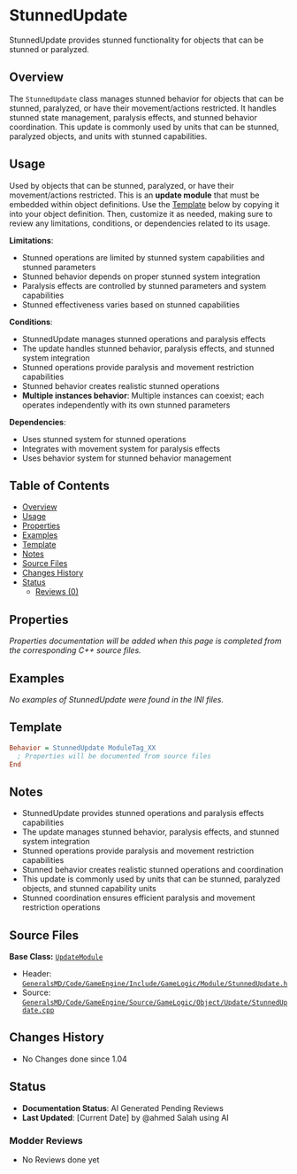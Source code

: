 # StunnedUpdate

StunnedUpdate provides stunned functionality for objects that can be stunned or paralyzed.

## Overview

The `StunnedUpdate` class manages stunned behavior for objects that can be stunned, paralyzed, or have their movement/actions restricted. It handles stunned state management, paralysis effects, and stunned behavior coordination. This update is commonly used by units that can be stunned, paralyzed objects, and units with stunned capabilities.

## Usage

Used by objects that can be stunned, paralyzed, or have their movement/actions restricted. This is an **update module** that must be embedded within object definitions. Use the [Template](#template) below by copying it into your object definition. Then, customize it as needed, making sure to review any limitations, conditions, or dependencies related to its usage.

**Limitations**:
- Stunned operations are limited by stunned system capabilities and stunned parameters
- Stunned behavior depends on proper stunned system integration
- Paralysis effects are controlled by stunned parameters and system capabilities
- Stunned effectiveness varies based on stunned capabilities

**Conditions**:
- StunnedUpdate manages stunned operations and paralysis effects
- The update handles stunned behavior, paralysis effects, and stunned system integration
- Stunned operations provide paralysis and movement restriction capabilities
- Stunned behavior creates realistic stunned operations
- **Multiple instances behavior**: Multiple instances can coexist; each operates independently with its own stunned parameters

**Dependencies**:
- Uses stunned system for stunned operations
- Integrates with movement system for paralysis effects
- Uses behavior system for stunned behavior management

## Table of Contents

- [Overview](#overview)
- [Usage](#usage)
- [Properties](#properties)
- [Examples](#examples)
- [Template](#template)
- [Notes](#notes)
- [Source Files](#source-files)
- [Changes History](#changes-history)
- [Status](#status)
  - [Reviews (0)](#modder-reviews)

## Properties

*Properties documentation will be added when this page is completed from the corresponding C++ source files.*

## Examples

*No examples of StunnedUpdate were found in the INI files.*

## Template

```ini
Behavior = StunnedUpdate ModuleTag_XX
  ; Properties will be documented from source files
End
```

## Notes

- StunnedUpdate provides stunned operations and paralysis effects capabilities
- The update manages stunned behavior, paralysis effects, and stunned system integration
- Stunned operations provide paralysis and movement restriction capabilities
- Stunned behavior creates realistic stunned operations and coordination
- This update is commonly used by units that can be stunned, paralyzed objects, and stunned capability units
- Stunned coordination ensures efficient paralysis and movement restriction operations

## Source Files

**Base Class:** [`UpdateModule`](../../GeneralsMD/Code/GameEngine/Include/GameLogic/Module/UpdateModule.h)

- Header: [`GeneralsMD/Code/GameEngine/Include/GameLogic/Module/StunnedUpdate.h`](../../GeneralsMD/Code/GameEngine/Include/GameLogic/Module/StunnedUpdate.h)
- Source: [`GeneralsMD/Code/GameEngine/Source/GameLogic/Object/Update/StunnedUpdate.cpp`](../../GeneralsMD/Code/GameEngine/Source/GameLogic/Object/Update/StunnedUpdate.cpp)

## Changes History

- No Changes done since 1.04

## Status

- **Documentation Status**: AI Generated Pending Reviews 
- **Last Updated**: [Current Date] by @ahmed Salah using AI

### Modder Reviews 
- No Reviews done yet